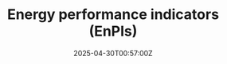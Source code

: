 ---
title: Energy performance indicators (EnPIs)
linkTitle: Energy performance indicators (EnPIs)
date: '2025-04-30T00:57:00Z'
weight: 1
description: Energy Performance Indicators (EnPIs) are essential for monitoring energy
  efficiency, including metrics like total energy consumption, energy intensity, and
  renewable energy utilization. These indicators help organizations track improvements,
  reduce costs, and comply with ISO 50001 standards while fostering a culture of energy
  awareness among employees.
draft: false
ref: energy-performance-indicators-enpis
---
